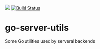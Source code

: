![](https://img.shields.io/github/license/halium-project/go-server-utils.svg?style=flat)
[![Build Status](https://travis-ci.org/halium-project/go-server-utils.svg?branch=master)](https://travis-ci.org/halium-project/go-server-utils)

# go-server-utils
Some Go utilities used by serveral backends
